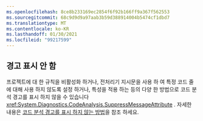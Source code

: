 ```yaml
---
ms.openlocfilehash: 8ce8b233169ec2854f6f92b166ff9a367f562553
ms.sourcegitcommit: 68c9d9d9a97aab3b59d388914004b5474cf1dbd7
ms.translationtype: MT
ms.contentlocale: ko-KR
ms.lasthandoff: 01/30/2021
ms.locfileid: "99217599"
---
```

## <a name="suppress-a-warning"></a>경고 표시 안 함

프로젝트에 대 한 규칙을 비활성화 하거나, 전처리기 지시문을 사용 하 여 특정 코드 줄에 대해 사용 하지 않도록 설정 하거나, 특성을 적용 하는 등의 다양 한 방법으로 코드 분석 경고를 표시 하지 않을 수 있습니다 <xref:System.Diagnostics.CodeAnalysis.SuppressMessageAttribute> . 자세한 내용은 [코드 분석 경고를 표시 하지 않는 방법](../../docs/fundamentals/code-analysis/suppress-warnings.md)을 참조 하세요.
